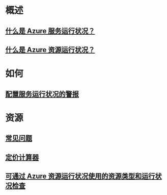 # 概述
## [什么是 Azure 服务运行状况？](service-health-overview.md)
## [什么是 Azure 资源运行状况？](resource-health-overview.md)
# 如何
## [配置服务运行状况的警报](../monitoring-and-diagnostics/monitoring-activity-log-alerts-on-service-notifications.md?toc=%2fazure%2fservice-health%2ftoc.json)
# 资源
## [常见问题](resource-health-faq.md)
## [定价计算器](https://azure.microsoft.com/pricing/calculator/)
## [可通过 Azure 资源运行状况使用的资源类型和运行状况检查](resource-health-checks-resource-types.md)

